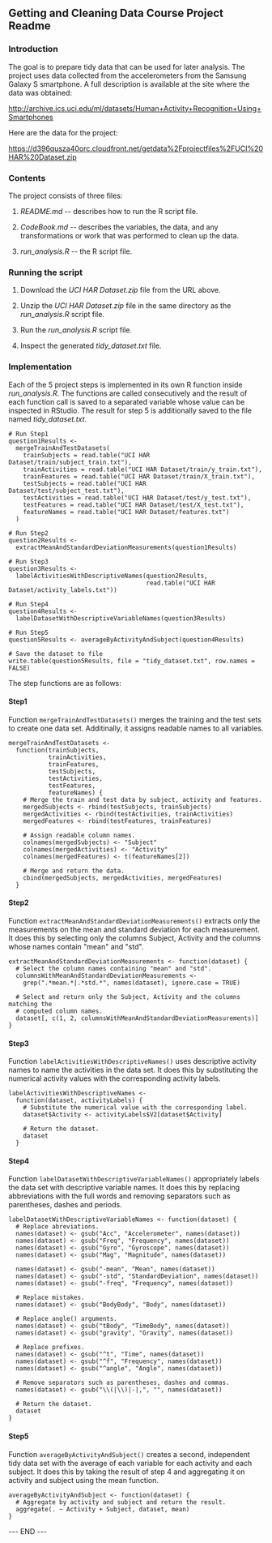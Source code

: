 Getting and Cleaning Data Course Project Readme
-----------------------------------------------

### Introduction

The goal is to prepare tidy data that can be used for later analysis. The project uses data collected from the accelerometers from the Samsung Galaxy S smartphone. A full description is available at the site where the data was obtained:

http://archive.ics.uci.edu/ml/datasets/Human+Activity+Recognition+Using+Smartphones

Here are the data for the project:

https://d396qusza40orc.cloudfront.net/getdata%2Fprojectfiles%2FUCI%20HAR%20Dataset.zip

### Contents

The project consists of three files:

1) *README.md* -- describes how to run the R script file.

2) *CodeBook.md* -- describes the variables, the data, and any transformations or work that was performed to clean up the data.

3) *run_analysis.R* -- the R script file.

### Running the script

1) Download the *UCI HAR Dataset.zip* file from the URL above.

2) Unzip the *UCI HAR Dataset.zip* file in the same directory as the *run_analysis.R* script file.

3) Run the *run_analysis.R* script file.

4) Inspect the generated *tidy_dataset.txt* file.

### Implementation

Each of the 5 project steps is implemented in its own R function inside *run_analysis.R*. The functions are called consecutively and the result of each function call is saved to a separated variable whose value can be inspected in RStudio. The result for step 5 is additionally saved to the file named *tidy_dataset.txt*.

```{r}
# Run Step1
question1Results <-
  mergeTrainAndTestDatasets(
    trainSubjects = read.table("UCI HAR Dataset/train/subject_train.txt"),
    trainActivities = read.table("UCI HAR Dataset/train/y_train.txt"),
    trainFeatures = read.table("UCI HAR Dataset/train/X_train.txt"),
    testSubjects = read.table("UCI HAR Dataset/test/subject_test.txt"),
    testActivities = read.table("UCI HAR Dataset/test/y_test.txt"),
    testFeatures = read.table("UCI HAR Dataset/test/X_test.txt"),
    featureNames = read.table("UCI HAR Dataset/features.txt")
  )

# Run Step2
question2Results <-
  extractMeanAndStandardDeviationMeasurements(question1Results)

# Run Step3
question3Results <-
  labelActivitiesWithDescriptiveNames(question2Results,
                                      read.table("UCI HAR Dataset/activity_labels.txt"))

# Run Step4
question4Results <-
  labelDatasetWithDescriptiveVariableNames(question3Results)

# Run Step5
question5Results <- averageByActivityAndSubject(question4Results)

# Save the dataset to file
write.table(question5Results, file = "tidy_dataset.txt", row.names = FALSE)
```

The step functions are as follows:

#### Step1
Function ```mergeTrainAndTestDatasets()``` merges the training and the test sets to create one data set. Additinally, it assigns readable names to all variables.

```{r}
mergeTrainAndTestDatasets <-
  function(trainSubjects,
           trainActivities,
           trainFeatures,
           testSubjects,
           testActivities,
           testFeatures,
           featureNames) {
    # Merge the train and test data by subject, activity and features.
    mergedSubjects <- rbind(testSubjects, trainSubjects)
    mergedActivities <- rbind(testActivities, trainActivities)
    mergedFeatures <- rbind(testFeatures, trainFeatures)
    
    # Assign readable column names.
    colnames(mergedSubjects) <- "Subject"
    colnames(mergedActivities) <- "Activity"
    colnames(mergedFeatures) <- t(featureNames[2])
    
    # Merge and return the data.
    cbind(mergedSubjects, mergedActivities, mergedFeatures)
  }
```

#### Step2
Function ```extractMeanAndStandardDeviationMeasurements()``` extracts only the measurements on the mean and standard deviation for each measurement. It does this by selecting only the columns Subject, Activity and the columns whose names contain "mean" and "std".

```{r}
extractMeanAndStandardDeviationMeasurements <- function(dataset) {
  # Select the column names containing "mean" and "std".
  columnsWithMeanAndStandardDeviationMeasurements <-
    grep(".*mean.*|.*std.*", names(dataset), ignore.case = TRUE)
  
  # Select and return only the Subject, Activity and the columns matching the
  # computed column names.
  dataset[, c(1, 2, columnsWithMeanAndStandardDeviationMeasurements)]
}
```

#### Step3
Function ```labelActivitiesWithDescriptiveNames()``` uses descriptive activity names to name the activities in the data set. It does this by substituting the numerical activity values with the corresponding activity labels.

```{r}
labelActivitiesWithDescriptiveNames <-
  function(dataset, activityLabels) {
    # Substitute the numerical value with the corresponding label.
    dataset$Activity <- activityLabels$V2[dataset$Activity]
    
    # Return the dataset.
    dataset
  }
```

#### Step4
Function ```labelDatasetWithDescriptiveVariableNames()``` appropriately labels the data set with descriptive variable names. It does this by replacing abbreviations with the full words and removing separators such as parentheses, dashes and periods.

```{r}
labelDatasetWithDescriptiveVariableNames <- function(dataset) {
  # Replace abreviations.
  names(dataset) <- gsub("Acc", "Accelerometer", names(dataset))
  names(dataset) <- gsub("Freq", "Frequency", names(dataset))
  names(dataset) <- gsub("Gyro", "Gyroscope", names(dataset))
  names(dataset) <- gsub("Mag", "Magnitude", names(dataset))
  
  names(dataset) <- gsub("-mean", "Mean", names(dataset))
  names(dataset) <- gsub("-std", "StandardDeviation", names(dataset))
  names(dataset) <- gsub("-freq", "Frequency", names(dataset))
  
  # Replace mistakes.
  names(dataset) <- gsub("BodyBody", "Body", names(dataset))
  
  # Replace angle() arguments.
  names(dataset) <- gsub("tBody", "TimeBody", names(dataset))
  names(dataset) <- gsub("gravity", "Gravity", names(dataset))
  
  # Replace prefixes.
  names(dataset) <- gsub("^t", "Time", names(dataset))
  names(dataset) <- gsub("^f", "Frequency", names(dataset))
  names(dataset) <- gsub("^angle", "Angle", names(dataset))
  
  # Remove separators such as parentheses, dashes and commas.
  names(dataset) <- gsub("\\(|\\)|-|,", "", names(dataset))
  
  # Return the dataset.
  dataset
}
```

#### Step5
Function ```averageByActivityAndSubject()``` creates a second, independent tidy data set with the average of each variable for each activity and each subject. It does this by taking the result of step 4 and aggregating it on activity and subject using the mean function.

```{r}
averageByActivityAndSubject <- function(dataset) {
  # Aggregate by activity and subject and return the result.
  aggregate(. ~ Activity + Subject, dataset, mean)
}
```

--- END ---